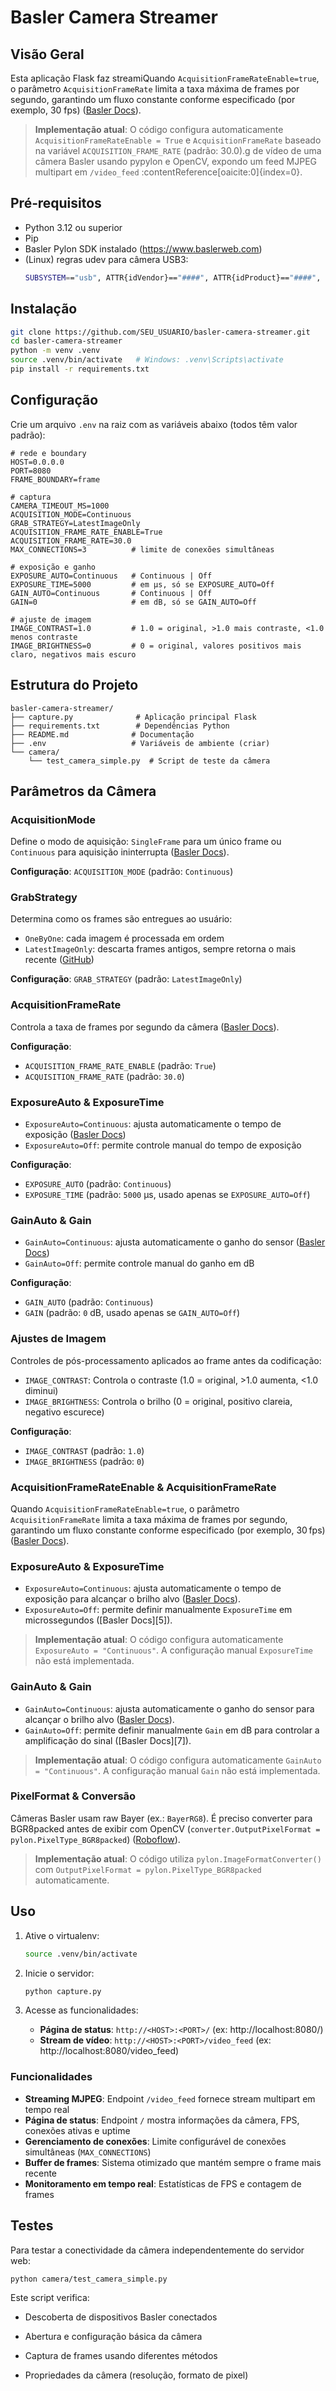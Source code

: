 # Basler Camera Streamer

## Visão Geral

Esta aplicação Flask faz streamiQuando `AcquisitionFrameRateEnable=true`, o parâmetro `AcquisitionFrameRate` limita a taxa máxima de frames por segundo, garantindo um fluxo constante conforme especificado (por exemplo, 30 fps) ([Basler Docs][3]).

> **Implementação atual**: O código configura automaticamente `AcquisitionFrameRateEnable = True` e `AcquisitionFrameRate` baseado na variável `ACQUISITION_FRAME_RATE` (padrão: 30.0).g de vídeo de uma câmera Basler usando pypylon e OpenCV, expondo um feed MJPEG multipart em `/video_feed` :contentReference[oaicite:0]{index=0}.

## Pré‑requisitos

- Python 3.12 ou superior
- Pip
- Basler Pylon SDK instalado (https://www.baslerweb.com)
- (Linux) regras udev para câmera USB3:
  ```bash
  SUBSYSTEM=="usb", ATTR{idVendor}=="####", ATTR{idProduct}=="####", MODE="0666", GROUP="plugdev"
  ```

## Instalação

```bash
git clone https://github.com/SEU_USUARIO/basler-camera-streamer.git
cd basler-camera-streamer
python -m venv .venv
source .venv/bin/activate   # Windows: .venv\Scripts\activate
pip install -r requirements.txt
```

## Configuração

Crie um arquivo `.env` na raiz com as variáveis abaixo (todos têm valor padrão):

```dotenv
# rede e boundary
HOST=0.0.0.0
PORT=8080
FRAME_BOUNDARY=frame

# captura
CAMERA_TIMEOUT_MS=1000
ACQUISITION_MODE=Continuous
GRAB_STRATEGY=LatestImageOnly
ACQUISITION_FRAME_RATE_ENABLE=True
ACQUISITION_FRAME_RATE=30.0
MAX_CONNECTIONS=3          # limite de conexões simultâneas

# exposição e ganho
EXPOSURE_AUTO=Continuous   # Continuous | Off
EXPOSURE_TIME=5000         # em µs, só se EXPOSURE_AUTO=Off
GAIN_AUTO=Continuous       # Continuous | Off
GAIN=0                     # em dB, só se GAIN_AUTO=Off

# ajuste de imagem
IMAGE_CONTRAST=1.0         # 1.0 = original, >1.0 mais contraste, <1.0 menos contraste
IMAGE_BRIGHTNESS=0         # 0 = original, valores positivos mais claro, negativos mais escuro
```

## Estrutura do Projeto

```
basler-camera-streamer/
├── capture.py              # Aplicação principal Flask
├── requirements.txt        # Dependências Python
├── README.md              # Documentação
├── .env                   # Variáveis de ambiente (criar)
└── camera/
    └── test_camera_simple.py  # Script de teste da câmera
```

## Parâmetros da Câmera

### AcquisitionMode

Define o modo de aquisição: `SingleFrame` para um único frame ou `Continuous` para aquisição ininterrupta ([Basler Docs][1]).

**Configuração**: `ACQUISITION_MODE` (padrão: `Continuous`)

### GrabStrategy

Determina como os frames são entregues ao usuário:

- `OneByOne`: cada imagem é processada em ordem
- `LatestImageOnly`: descarta frames antigos, sempre retorna o mais recente ([GitHub][2])

**Configuração**: `GRAB_STRATEGY` (padrão: `LatestImageOnly`)

### AcquisitionFrameRate

Controla a taxa de frames por segundo da câmera ([Basler Docs][3]).

**Configuração**:

- `ACQUISITION_FRAME_RATE_ENABLE` (padrão: `True`)
- `ACQUISITION_FRAME_RATE` (padrão: `30.0`)

### ExposureAuto & ExposureTime

- `ExposureAuto=Continuous`: ajusta automaticamente o tempo de exposição ([Basler Docs][4])
- `ExposureAuto=Off`: permite controle manual do tempo de exposição

**Configuração**:

- `EXPOSURE_AUTO` (padrão: `Continuous`)
- `EXPOSURE_TIME` (padrão: `5000` µs, usado apenas se `EXPOSURE_AUTO=Off`)

### GainAuto & Gain

- `GainAuto=Continuous`: ajusta automaticamente o ganho do sensor ([Basler Docs][6])
- `GainAuto=Off`: permite controle manual do ganho em dB

**Configuração**:

- `GAIN_AUTO` (padrão: `Continuous`)
- `GAIN` (padrão: `0` dB, usado apenas se `GAIN_AUTO=Off`)

### Ajustes de Imagem

Controles de pós-processamento aplicados ao frame antes da codificação:

- `IMAGE_CONTRAST`: Controla o contraste (1.0 = original, >1.0 aumenta, <1.0 diminui)
- `IMAGE_BRIGHTNESS`: Controla o brilho (0 = original, positivo clareia, negativo escurece)

**Configuração**:

- `IMAGE_CONTRAST` (padrão: `1.0`)
- `IMAGE_BRIGHTNESS` (padrão: `0`)

### AcquisitionFrameRateEnable & AcquisitionFrameRate

Quando `AcquisitionFrameRateEnable=true`, o parâmetro `AcquisitionFrameRate` limita a taxa máxima de frames por segundo, garantindo um fluxo constante conforme especificado (por exemplo, 30 fps) ([Basler Docs][3]).

### ExposureAuto & ExposureTime

- `ExposureAuto=Continuous`: ajusta automaticamente o tempo de exposição para alcançar o brilho alvo ([Basler Docs][4]).
- `ExposureAuto=Off`: permite definir manualmente `ExposureTime` em microssegundos ([Basler Docs][5]).

> **Implementação atual**: O código configura automaticamente `ExposureAuto = "Continuous"`. A configuração manual `ExposureTime` não está implementada.

### GainAuto & Gain

- `GainAuto=Continuous`: ajusta automaticamente o ganho do sensor para alcançar o brilho alvo ([Basler Docs][6]).
- `GainAuto=Off`: permite definir manualmente `Gain` em dB para controlar a amplificação do sinal ([Basler Docs][7]).

> **Implementação atual**: O código configura automaticamente `GainAuto = "Continuous"`. A configuração manual `Gain` não está implementada.

### PixelFormat & Conversão

Câmeras Basler usam raw Bayer (ex.: `BayerRG8`). É preciso converter para BGR8packed antes de exibir com OpenCV (`converter.OutputPixelFormat = pylon.PixelType_BGR8packed`) ([Roboflow][9]).

> **Implementação atual**: O código utiliza `pylon.ImageFormatConverter()` com `OutputPixelFormat = pylon.PixelType_BGR8packed` automaticamente.

## Uso

1. Ative o virtualenv:

   ```bash
   source .venv/bin/activate
   ```

2. Inicie o servidor:

   ```bash
   python capture.py
   ```

3. Acesse as funcionalidades:

   - **Página de status**: `http://<HOST>:<PORT>/` (ex: http://localhost:8080/)
   - **Stream de vídeo**: `http://<HOST>:<PORT>/video_feed` (ex: http://localhost:8080/video_feed)

### Funcionalidades

- **Streaming MJPEG**: Endpoint `/video_feed` fornece stream multipart em tempo real
- **Página de status**: Endpoint `/` mostra informações da câmera, FPS, conexões ativas e uptime
- **Gerenciamento de conexões**: Limite configurável de conexões simultâneas (`MAX_CONNECTIONS`)
- **Buffer de frames**: Sistema otimizado que mantém sempre o frame mais recente
- **Monitoramento em tempo real**: Estatísticas de FPS e contagem de frames

## Testes

Para testar a conectividade da câmera independentemente do servidor web:

```bash
python camera/test_camera_simple.py
```

Este script verifica:

- Descoberta de dispositivos Basler conectados
- Abertura e configuração básica da câmera
- Captura de frames usando diferentes métodos
- Propriedades da câmera (resolução, formato de pixel)

  [1]: https://docs.baslerweb.com/acquisition-mode?utm_source=chatgpt.com "Acquisition Mode | Basler Product Documentation"
  [2]: https://github.com/basler/pypylon/issues/623?utm_source=chatgpt.com "How do I ensure the captured image is newest ? · Issue #623 - GitHub"
  [3]: https://docs.baslerweb.com/acquisition-frame-rate?utm_source=chatgpt.com "Acquisition Frame Rate | Basler Product Documentation"
  [4]: https://docs.baslerweb.com/exposure-auto?utm_source=chatgpt.com "Exposure Auto | Basler Product Documentation"
  [6]: https://docs.baslerweb.com/gain-auto?utm_source=chatgpt.com "Gain Auto | Basler Product Documentation"
  [9]: https://discuss.roboflow.com/t/complete-basler-integration/6781?utm_source=chatgpt.com "Complete Basler Integration - Feedback - Roboflow"
